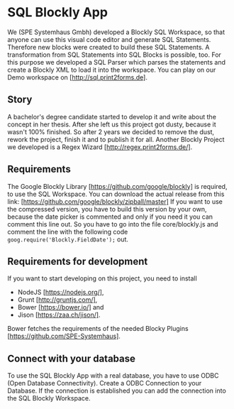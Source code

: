 # SQL Blockly App
We (SPE Systemhaus Gmbh) developed a Blockly SQL Workspace, so that anyone can use this visual code editor and generate SQL Statements. Therefore new blocks were created to build these SQL Statements. A transformation from SQL Statements into SQL Blocks is possible, too. For this purpose we developed a SQL Parser which parses the statements and create a Blockly XML to load it into the workspace. You can play on our Demo workspace on [http://sql.print2forms.de].

## Story
A bachelor's degree candidate started to develop it and write about the concept in her thesis. After she left us this project got dusty, because it wasn't 100% finished. So after 2 years we decided to remove the dust, rework the project, finish it and to publish it for all. Another Blockly Project we developed is a Regex Wizard [http://regex.print2forms.de/]. 

## Requirements
The Google Blockly Library [https://github.com/google/blockly] is required, to use the SQL Workspace. You can download the actual release from this link: [https://github.com/google/blockly/zipball/master]
If you want to use the compressed version, you have to build this version by your own, because the date picker is commented and only if you need it you can comment this line out. So you have to go into the file core/blockly.js and comment the line with the following code `goog.require('Blockly.FieldDate');` out.

## Requirements for development
If you want to start developing on this project, you need to install 
* NodeJS [https://nodejs.org/],
* Grunt [http://gruntjs.com/],
* Bower [https://bower.io/] and
* Jison [https://zaa.ch/jison/]. 

Bower fetches the requirements of the needed Blocky Plugins [https://github.com/SPE-Systemhaus].

## Connect with your database
To use the SQL Blockly App with a real database, you have to use ODBC (Open Database Connectivity). Create a ODBC Connection to your Database. If the connection is established you can add the connection into the SQL Blockly Workspace.
